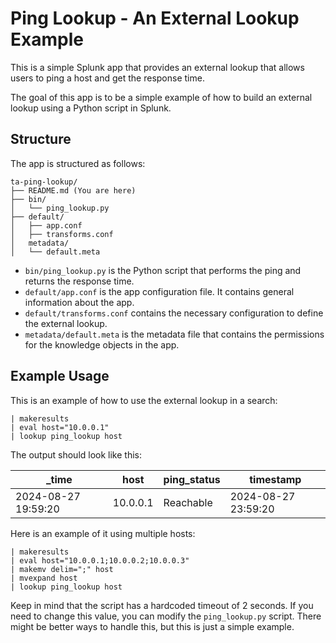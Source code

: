 # Ping Lookup - An External Lookup Example

This is a simple Splunk app that provides an external lookup that allows users to ping a host and get the response time.

The goal of this app is to be a simple example of how to build an external lookup using a Python script in Splunk.

## Structure

The app is structured as follows:

```
ta-ping-lookup/
├── README.md (You are here)
├── bin/
│   └── ping_lookup.py
├── default/
│   ├── app.conf
│   ├── transforms.conf
│   metadata/
│   └── default.meta
```

- `bin/ping_lookup.py` is the Python script that performs the ping and returns the response time.
- `default/app.conf` is the app configuration file. It contains general information about the app.
- `default/transforms.conf` contains the necessary configuration to define the external lookup.
- `metadata/default.meta` is the metadata file that contains the permissions for the knowledge objects in the app.

## Example Usage

This is an example of how to use the external lookup in a search:

```spl
| makeresults
| eval host="10.0.0.1"
| lookup ping_lookup host
```

The output should look like this:

| _time | host    | ping_status | timestamp           |
|-------|---------|-------------|---------------------|
| 2024-08-27 19:59:20 | 10.0.0.1 | Reachable   | 2024-08-27 23:59:20 |

Here is an example of it using multiple hosts:

```spl
| makeresults
| eval host="10.0.0.1;10.0.0.2;10.0.0.3"
| makemv delim=";" host
| mvexpand host
| lookup ping_lookup host
```

Keep in mind that the script has a hardcoded timeout of 2 seconds. If you need to change this value, you can modify the `ping_lookup.py` script. There might be better ways to handle this, but this is just a simple example.